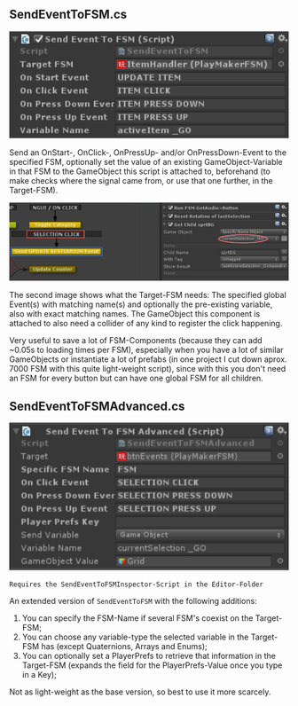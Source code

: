 ## SendEventToFSM.cs
![Image](/Screenshots/Components/SendEventToFSM_Info.png)

Send an OnStart-, OnClick-, OnPressUp- and/or OnPressDown-Event to the specified FSM, optionally set the value of an existing GameObject-Variable in that FSM to the GameObject this script is attached to, beforehand (to make checks where the signal came from, or use that one further, in the Target-FSM).

![Image](/Screenshots/Components/SendEventToFSM_Info2.png)

The second image shows what the Target-FSM needs: The specified global Event(s) with matching name(s) and optionally the pre-existing variable, also with exact matching names.
The GameObject this component is attached to also need a collider of any kind to register the click happening.

Very useful to save a lot of FSM-Components (because they can add ~0.05s to loading times per FSM), 
especially when you have a lot of similar GameObjects or instantiate a lot of prefabs (in one project I cut down aprox. 7000 FSM with this quite light-weight script), 
since with this you don't need an FSM for every button but can have one global FSM for all children.

## SendEventToFSMAdvanced.cs
![Image](/Screenshots/Components/SendEventToFSMAdvanced_Info.png)

```
Requires the SendEventToFSMInspector-Script in the Editor-Folder
```

An extended version of `SendEventToFSM` with the following additions:
1. You can specify the FSM-Name if several FSM's coexist on the Target-FSM;
2. You can choose any variable-type the selected variable in the Target-FSM has (except Quaternions, Arrays and Enums);
3. You can optionally set a PlayerPrefs to retrieve that information in the Target-FSM (expands the field for the PlayerPrefs-Value once you type in a Key);

Not as light-weight as the base version, so best to use it more scarcely.